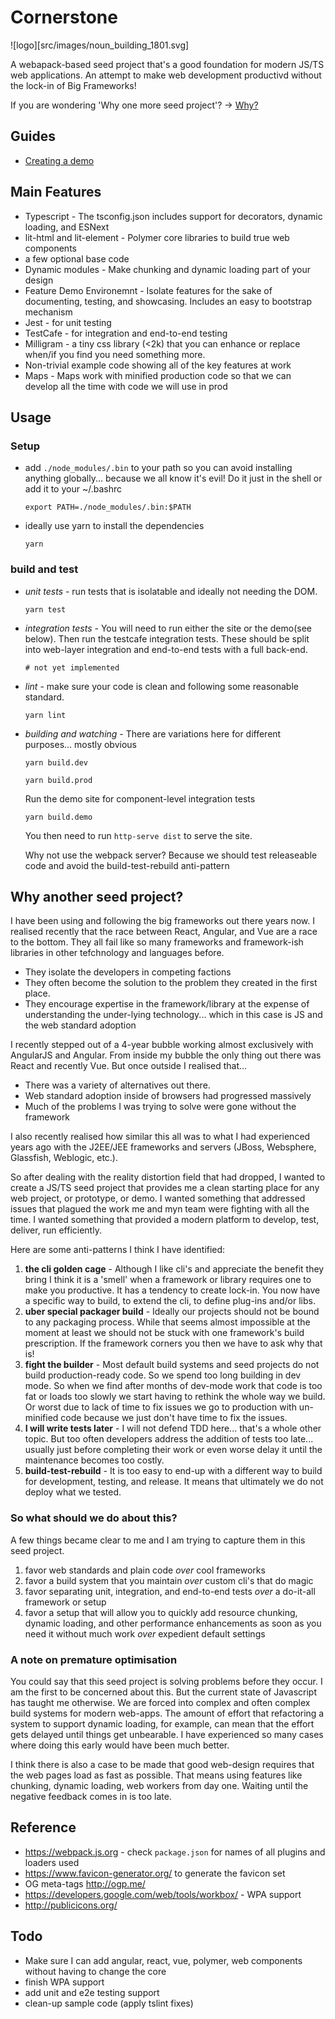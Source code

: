 # Cornerstone

![logo][src/images/noun_building_1801.svg]

A webapack-based seed project that's a good foundation for modern JS/TS web applications. An attempt to make web development productivd without the lock-in of Big Frameworks!

If you are wondering 'Why one more seed project'? -> [Why?](#why)

## Guides
* [Creating a demo](documentation/DEMO.md)

## Main Features

* Typescript - The tsconfig.json includes support for decorators, dynamic loading, and ESNext
* lit-html and lit-element - Polymer core libraries to build true web components
* a few optional base code
* Dynamic modules - Make chunking and dynamic loading part of your design
* Feature Demo Environemnt - Isolate features for the sake of documenting, testing, and showcasing. Includes an easy to bootstrap mechanism
* Jest - for unit testing
* TestCafe - for integration and end-to-end testing
* Milligram - a tiny css library (<2k) that you can enhance or replace when/if you find you need something more.
* Non-trivial example code showing all of the key features at work
* Maps - Maps work with minified production code so that we can develop all the time with code we will use in prod

## Usage
### Setup
* add `./node_modules/.bin` to your path so you can avoid installing anything globally... because we all know it's evil! Do it just in the shell or add it to your ~/.bashrc

    ```
    export PATH=./node_modules/.bin:$PATH
    ```
* ideally use yarn to install the dependencies
    ```
    yarn
    ```

### build and test
* _unit tests_ - run tests that is isolatable and ideally not needing the DOM.
    ```
    yarn test
    ```
* _integration tests_ - You will need to run either the site or the demo(see below). Then run the testcafe integration tests. These should be split into web-layer integration and end-to-end tests with a full back-end.
    ```
    # not yet implemented
    ```
* _lint_ - make sure your code is clean and following some reasonable standard.
    ```
    yarn lint
    ```
* _building and watching_ - There are variations here for different purposes... mostly obvious
    ```
    yarn build.dev
    ```
    ```
    yarn build.prod
    ```
    Run the demo site for component-level integration tests
    ```
    yarn build.demo
    ```
    You then need to run `http-serve dist` to serve the site.

    Why not use the webpack server? Because we should test releaseable code and avoid the build-test-rebuild anti-pattern


## <a name="why">Why another seed project?</a>
I have been using and following the big frameworks out there years now. I realised recently that the race between React, Angular, and Vue are a race to the bottom. They all fail like so many frameworks and framework-ish libraries in other tefchnology and languages before.

* They isolate the developers in competing factions
* They often become the solution to the problem they created in the first place.
* They encourage expertise in the framework/library at the expense of understanding the under-lying technology... which in this case is JS and the web standard adoption

I recently stepped out of a 4-year bubble working almost exclusively with AngularJS and Angular. From inside my bubble the only thing out there was React and recently Vue. But once outside I realised that...
* There was a variety of alternatives out there.
* Web standard adoption inside of browsers had progressed massively
* Much of the problems I was trying to solve were gone without the framework

I also recently realised how similar this all was to what I had experienced years ago with the J2EE/JEE frameworks and servers (JBoss, Websphere, Glassfish, Weblogic, etc.).

So after dealing with the reality distortion field that had dropped, I wanted to create a JS/TS seed project that provides me a clean starting place for any web project, or prototype, or demo. I wanted something that addressed issues that plagued the work me and myn team were fighting with all the time. I wanted something that provided a modern platform to develop, test, deliver, run efficiently.

Here are some anti-patterns I think I have identified:
1. __the cli golden cage__ - Although I like cli's and appreciate the benefit they bring I think it is a 'smell' when a framework or library requires one to make you productive. It has a tendency to create lock-in. You now have a specific way to build, to extend the cli, to define plug-ins and/or libs.
1. __uber special packager build__ - Ideally our projects should not be bound to any packaging process. While that seems almost impossible at the moment at least we should not be stuck with one framework's build prescription. If the framework corners you then we have to ask why that is!
1. __fight the builder__ - Most default build systems and seed projects do not build production-ready code. So we spend too long building in dev mode. So when we find after months of dev-mode work that code is too fat or loads too slowly we start having to rethink the whole way we build. Or worst due to lack of time to fix issues we go to production with un-minified code because we just don't have time to fix the issues.
1. __I will write tests later__ - I will not defend TDD here... that's a whole other topic. But too often developers address the addition of tests too late... usually just before completing their work or even worse delay it until the maintenance becomes too costly.
1. __build-test-rebuild__ - It is too easy to end-up with a different way to build for development, testing, and release. It means that ultimately we do not deploy what we tested.

### So what should we do about this?
A few things became clear to me and I am trying to capture them in this seed project.
1. favor web standards and plain code _over_ cool frameworks
1. favor a build system that you maintain _over_ custom cli's that do magic
1. favor separating unit, integration, and end-to-end tests _over_ a do-it-all framework or setup
1. favor a setup that will allow you to quickly add resource chunking, dynamic loading, and other performance enhancements as soon as you need it without much work _over_ expedient default settings

### A note on premature optimisation
You could say that this seed project is solving problems before they occur. I am the first to be concerned about this. But the current state of Javascript has taught me otherwise. We are forced into complex and often complex build systems for modern web-apps. The amount of effort that refactoring a system to support dynamic loading, for example, can mean that the effort gets delayed until things get unbearable. I have experienced so many cases where doing this early would have been much better.

I think there is also a case to be made that good web-design requires that the web pages load as fast as possible. That means using features like chunking, dynamic loading, web workers from day one. Waiting until the negative feedback comes in is too late.

## Reference
* https://webpack.js.org - check `package.json` for names of all plugins and loaders used
* https://www.favicon-generator.org/ to generate the favicon set
* OG meta-tags http://ogp.me/
* https://developers.google.com/web/tools/workbox/ - WPA support
* http://publicicons.org/


## Todo

* Make sure I can add angular, react, vue, polymer, web components without having to change the core
* finish WPA support
* add unit and e2e testing support
* clean-up sample code (apply tslint fixes)
